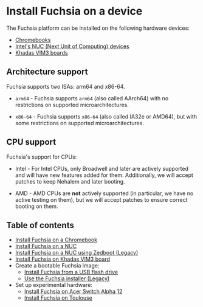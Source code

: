 # Install Fuchsia on a device

The Fuchsia platform can be installed on the following hardware devices:

- [Chromebooks][install-fuchsia-on-chromebook]
- [Intel's NUC (Next Unit of Computing) devices][install-fuchsia-on-nuc]
- [Khadas VIM3 boards][install-fuchsia-on-vim3]

## Architecture support

Fuchsia supports two ISAs: arm64 and x86-64.

* `arm64` - Fuchsia supports `arm64` (also called AArch64) with no restrictions on
  supported microarchitectures.

* `x86-64` - Fuchsia supports `x86-64` (also called IA32e or AMD64), but with some
  restrictions on supported microarchitectures.

## CPU support

Fuchsia's support for CPUs:

* Intel - For Intel CPUs, only Broadwell and later are actively supported and will
  have new features added for them.  Additionally, we will accept patches to keep
  Nehalem and later booting.

* AMD - AMD CPUs are **not** actively supported (in particular, we have no active testing
  on them), but we will accept patches to ensure correct booting on them.

## Table of contents

- [Install Fuchsia on a Chromebook][install-fuchsia-on-chromebook]
- [Install Fuchsia on a NUC][install-fuchsia-on-nuc]
- [Install Fuchsia on a NUC using Zedboot (Legacy)][install-fuchsia-on-nuc-legacy]
- [Install Fuchsia on Khadas VIM3 board][install-fuchsia-on-vim3]
- Create a bootable Fuchsia image:
  - [Install Fuchsia from a USB flash drive][prepare-usb]
  - [Use the Fuchsia installer (Legacy)][use-the-installer-legacy]
- Set up experimental hardware:
  - [Install Fuchsia on Acer Switch Alpha 12][install-fuchsia-on-acer12]
  - [Install Fuchsia on Toulouse][install-fuchsia-on-toulouse]

<!-- Reference links -->

[install-fuchsia-on-chromebook]: /docs/development/hardware/chromebook.md
[install-fuchsia-on-nuc]: /docs/development/hardware/intel_nuc.md
[install-fuchsia-on-nuc-legacy]: /docs/development/hardware/intel_nuc_with_zedboot.md
[install-fuchsia-on-vim3]: /docs/development/hardware/khadas-vim3.md
[prepare-usb]: /docs/development/hardware/usb_setup.md
[use-the-installer-legacy]: /docs/development/hardware/installer.md
[install-fuchsia-on-acer12]: /docs/development/hardware/acer12.md
[install-fuchsia-on-toulouse]: /docs/development/hardware/toulouse.md
